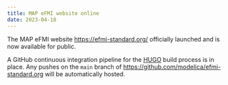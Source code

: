 ```yaml
---
title: MAP eFMI website online 
date: 2023-04-18
---
```


The MAP eFMI website https://efmi-standard.org/ officially launched and is now available for public.

A GitHub continuous integration pipeline for the [HUGO](https://gohugo.io/) build process is in place. Any pushes on the `main` branch of https://github.com/modelica/efmi-standard.org will be automatically hosted.